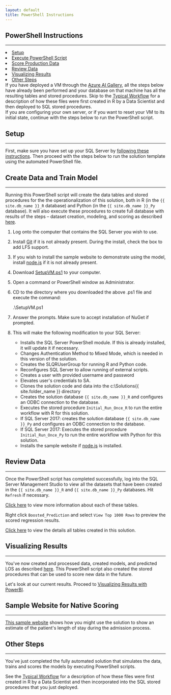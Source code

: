 ```yaml
---
layout: default
title: PowerShell Instructions
---
```



## PowerShell Instructions
---------------------------

<div class="row">
    <div class="col-md-6">
        <div class="toc">
            <li> <a href="#setup">Setup</a></li>
            <li> <a href="#execute-powershell-script">Execute PowerShell Script</a></li>
            <li> <a href="#score-production-data">Score Production Data</a></li>
            <li> <a href="#review-data">Review Data</a></li>
            <li> <a href="#visualizing-results">Visualizing Results</a> </li>
            <li> <a href="#other-steps">Other Steps</a></li>
        </div>
    </div>
    <div class="col-md-6">
        If you have deployed a VM through the  
        <a href="{{ site.aka_url }}">Azure AI Gallery</a>, all the steps below have already been performed and your database on that machine has all the resulting tables and stored procedures.  Skip to the <a href="CIG_Workflow.html">Typical Workflow</a> for a description of how these files were first created in R by a Data Scientist and then deployed to SQL stored procedures.
    </div>
</div>
If you are configuring your own server, or if you want to reset your VM to its initial state, continue with the steps below to run the PowerShell script.

## Setup 
-----------

First, make sure you have set up your SQL Server by  <a href="SetupSQL.html">following these instructions</a>.  Then proceed with the steps below to run the solution template using the automated PowerShell file. 

## Create Data and Train Model
----------------------------

Running this PowerShell script will create the data tables and stored procedures for the the operationalization of this solution, both in R (in the `{{ site.db_name }}_R` database) and Python (in the `{{ site.db_name }}_Py` database).  It will also execute these procedures to create full database with results of the steps  – dataset creation, modeling, and scoring as described  [here](dba.html).

1. Log onto the computer that contains the SQL Server you wish to use.

1. Install [Git](https://gitforwindows.org/) if it is not already present.  During the install, check the box to add LFS support.

1. If you wish to install the sample website to demonstrate using the model, install [node.js](https://nodejs.org/en/) if it is not already present.

1. Download  <a href="https://raw.githubusercontent.com/Microsoft/r-server-hospital-length-of-stay/master/Resources/ActionScripts/SetupVM.ps1" download>SetupVM.ps1</a> to your computer.

1. Open a command or PowerShell window as Administrator.

1. CD to the directory where you downloaded the above .ps1 file and execute the command:

    .\SetupVM.ps1

1. Answer the prompts.  Make sure to accept installation of NuGet if prompted.

1. This will make the following modification to your SQL Server:
    * Installs the SQL Server PowerShell module. If this is already installed, it will update it if necessary.
    * Changes Authentication Method to Mixed Mode, which is needed in this version of the solution.
    * Creates the SLQRUserGroup for running R and Python code.
    * Reconfigures SQL Server to allow running of external scripts.
    * Creates a user with provided username and password
    * Elevates user's credentials to SA.
    * Clones the solution code and data into the c:\Solutions\{{ site.folder_name }} directory
    * Creates the solution database `{{ site.db_name }}_R` and configures an ODBC connection to the database.
    * Executes the stored procedure `Initial_Run_Once_R` to run the entire workflow with R for this solution.
    * If SQL Server 2017: creates the solution database `{{ site.db_name }}_Py` and configures an ODBC connection to the database.
    * If SQL Server 2017: Executes the stored procedure `Initial_Run_Once_Py` to run the entire workflow with Python for this solution.
    * Installs the sample website if [node.js](https://nodejs.org/en/) is installed.


    
## Review Data
--------------

Once the PowerShell script has completed successfully, log into the SQL Server Management Studio to view all the datasets that have been created in the `{{ site.db_name }}_R` and `{{ site.db_name }}_Py` databases.
Hit `Refresh` if necessary.
<br/>

[Click here](tables.html) to view more information about each of these tables.

Right click `Boosted_Prediction` and select `View Top 1000 Rows` to preview the scored regression results.  

[Click here](tables.html) to view the details all tables created in this solution.

## Visualizing Results 
---------------------

You've now  created and processed data, created models, and predicted LOS as described  [here](data-scientist.html). This PowerShell script also created the stored procedures that can be used to score new data in the future.  

Let's look at our current results. Proceed to <a href="Visualize_Results.html">Visualizing Results with PowerBI</a>.

## Sample Website for Native Scoring
---------
[This sample website](web-developer.html) shows how you might use the solution to show an estimate of the patient's length of stay during the admission process.  


## Other Steps
----------------

You've just completed the fully automated solution that simulates the data, trains and scores the models by executing PowerShell scripts.  

See the [Typical Workflow](Typical.html) for a description of how these files were first created in R by a Data Scientist and then incorporated into the SQL stored procedures that you just deployed.
